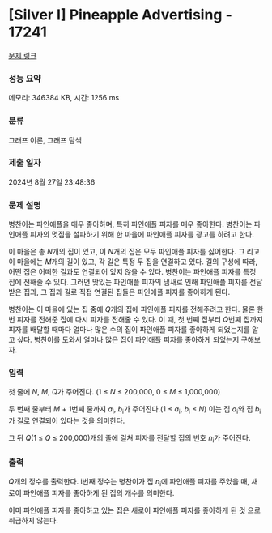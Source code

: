 # [Silver I] Pineapple Advertising - 17241 

[문제 링크](https://www.acmicpc.net/problem/17241) 

### 성능 요약

메모리: 346384 KB, 시간: 1256 ms

### 분류

그래프 이론, 그래프 탐색

### 제출 일자

2024년 8월 27일 23:48:36

### 문제 설명

<p>병찬이는 파인애플을 매우 좋아하며, 특히 파인애플 피자를 매우 좋아한다. 병찬이는 파인애플 피자의 멋짐을 설파하기 위해 한 마을에 파인애플 피자를 광고를 하려고 한다.</p>

<p>이 마을은 총 <em>N</em>개의 집이 있고, 이 <em>N</em>개의 집은 모두 파인애플 피자를 싫어한다. 그 리고 이 마을에는 <em>M</em>개의 길이 있고, 각 길은 특정 두 집을 연결하고 있다. 길의 구성에 따라, 어떤 집은 어떠한 길과도 연결되어 있지 않을 수 있다. 병찬이는 파인애플 피자를 특정 집에 전해줄 수 있다. 그러면 맛있는 파인애플 피자의 냄새로 인해 파인애플 피자를 전달받은 집과, 그 집과 길로 직접 연결된 집들은 파인애플 피자를 좋아하게 된다.</p>

<p>병찬이는 이 마을에 있는 집 중에 <em>Q</em>개의 집에 파인애플 피자를 전해주려고 한다. 물론 한번 피자를 전해준 집에 다시 피자를 전해줄 수 있다. 이 때, 첫 번째 집부터 <em>Q</em>번째 집까지 피자를 배달할 때마다 얼마나 많은 수의 집이 파인애플 피자를 좋아하게 되었는지를 알고 싶다. 병찬이를 도와서 얼마나 많은 집이 파인애플 피자를 좋아하게 되었는지 구해보자.</p>

### 입력 

 <p>첫 줄에 <em>N</em>, <em>M</em>, <em>Q</em>가 주어진다. (1 ≤ <em>N</em> ≤ 200,000, 0 ≤ <em>M</em> ≤ 1,000,000)</p>

<p>두 번째 줄부터 <em>M</em> + 1번째 줄까지 <em>a</em><sub>i</sub>, <em>b</em><sub>i</sub>가 주어진다.(1 ≤ <em>a</em><sub>i</sub>, <em>b</em><sub>i</sub> ≤ <em>N</em>) 이는 집 <em>a</em><sub>i</sub>와 집 <em>b</em><sub>i</sub>가 길로 연결되어 있다는 것을 의미한다.</p>

<p>그 뒤 <em>Q</em>(1 ≤ <em>Q</em> ≤ 200,000)개의 줄에 걸쳐 피자를 전달할 집의 번호 <em>n</em><sub>i</sub>가 주어진다.</p>

### 출력 

 <p><em>Q</em>개의 정수를 출력한다. i번째 정수는 병찬이가 집 <em>n</em><sub>i</sub>에 파인애플 피자를 주었을 때, 새로이 파인애플 피자를 좋아하게 된 집의 개수를 의미한다.</p>

<p>이미 파인애플 피자를 좋아하고 있는 집은 새로이 파인애플 피자를 좋아하게 된 것 으로 취급하지 않는다.</p>

